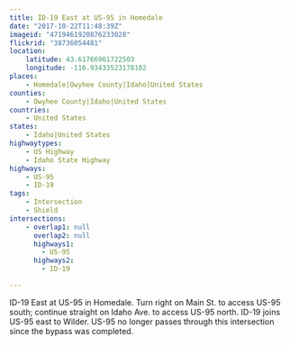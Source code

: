 ```yaml
---
title: ID-19 East at US-95 in Homedale
date: "2017-10-22T11:48:39Z"
imageid: "4719461920876233028"
flickrid: "38736054481"
location:
    latitude: 43.61766961722503
    longitude: -116.93433523178102
places:
    - Homedale|Owyhee County|Idaho|United States
counties:
    - Owyhee County|Idaho|United States
countries:
    - United States
states:
    - Idaho|United States
highwaytypes:
    - US Highway
    - Idaho State Highway
highways:
    - US-95
    - ID-19
tags:
    - Intersection
    - Shield
intersections:
    - overlap1: null
      overlap2: null
      highways1:
        - US-95
      highways2:
        - ID-19

---
```

ID-19 East at US-95 in Homedale.  Turn right on Main St. to access US-95 south; continue straight on Idaho Ave. to access US-95 north.  ID-19 joins US-95 east to Wilder.  US-95 no longer passes through this intersection since the bypass was completed.